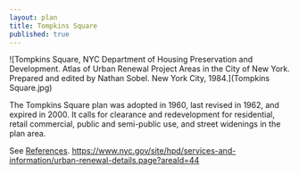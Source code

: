 ```yaml
---
layout: plan
title: Tompkins Square
published: true
---
```


<!---![Tompkins Square, NYC Department of Housing Preservation and Development. Community Development Progress Report: 1968. Prepared and edited by Nathan Sobel. New York City, 1968.](Tompkins Square 1968.png)-->
![Tompkins Square, NYC Department of Housing Preservation and Development. Atlas of Urban Renewal Project Areas in the City of New York. Prepared and edited by Nathan Sobel. New York City, 1984.](Tompkins Square.jpg)

The Tompkins Square plan was adopted in 1960, last revised in 1962, and expired in 2000. It calls for clearance and redevelopment for residential, retail commercial, public and semi-public use, and street widenings in the plan area.

See [References](http://www.urbanreviewer.org/#page=references.html).
https://www.nyc.gov/site/hpd/services-and-information/urban-renewal-details.page?areaId=44
